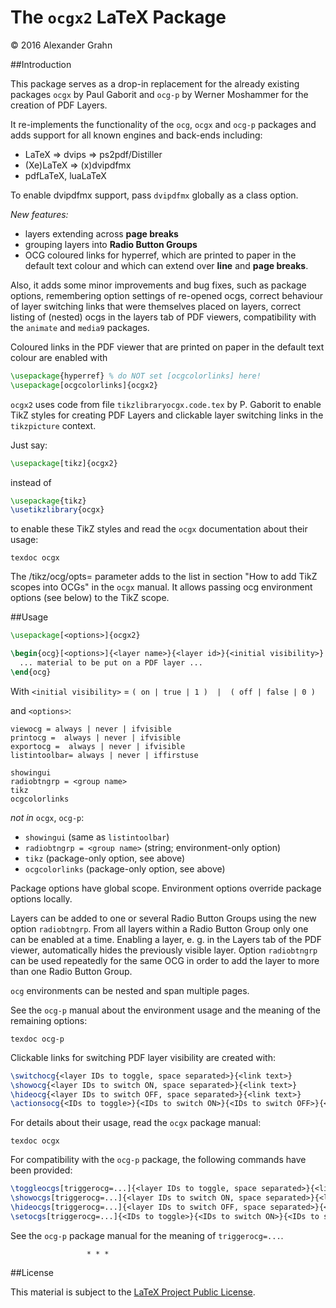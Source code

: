 # The `ocgx2` LaTeX Package

© 2016 Alexander Grahn

##Introduction

This package serves as a drop-in replacement for the already existing packages `ocgx` by Paul Gaborit and `ocg-p` by Werner Moshammer for the creation of PDF Layers.

It re-implements the functionality of the `ocg`, `ocgx` and `ocg-p` packages and adds support for all known engines and back-ends including:

- LaTeX &rArr; dvips &rArr; ps2pdf/Distiller
- (Xe)LaTeX &rArr; (x)dvipdfmx
- pdfLaTeX, luaLaTeX

To enable dvipdfmx support, pass `dvipdfmx` globally as a class option.

*New features:*

+ layers extending across **page breaks**
+ grouping layers into **Radio Button Groups**
+ OCG coloured links for hyperref, which are printed to paper in the default text colour and which can extend over **line** and **page breaks**.

Also, it adds some minor improvements and bug fixes, such as package options, remembering option settings of re-opened ocgs, correct behaviour of layer switching links that were themselves placed on layers, correct listing of (nested) ocgs in the layers tab of PDF viewers, compatibility with the `animate` and `media9` packages.

Coloured links in the PDF viewer that are printed on paper in the default text colour are enabled with

````latex
\usepackage{hyperref} % do NOT set [ocgcolorlinks] here!
\usepackage[ocgcolorlinks]{ocgx2}
````
`ocgx2` uses code from file `tikzlibraryocgx.code.tex` by P. Gaborit to enable TikZ styles for creating PDF Layers and clickable layer switching links in the `tikzpicture` context.

Just say:

````latex
\usepackage[tikz]{ocgx2}
````
instead of
````latex
\usepackage{tikz}
\usetikzlibrary{ocgx}
````
to enable these TikZ styles and read the `ocgx` documentation about their usage:
````
texdoc ocgx
````
The /tikz/ocg/opts=<ocg options> parameter adds to the list in section "How to add TikZ scopes into OCGs" in the `ocgx` manual. It allows passing ocg environment options (see below) to the TikZ scope.


##Usage
````latex
\usepackage[<options>]{ocgx2}

\begin{ocg}[<options>]{<layer name>}{<layer id>}{<initial visibility>}
  ... material to be put on a PDF layer ...
\end{ocg}
````
With `<initial visibility>` = `( on | true | 1 )  |  ( off | false | 0 )`

and `<options>`:
````
viewocg = always | never | ifvisible
printocg =  always | never | ifvisible
exportocg =  always | never | ifvisible
listintoolbar= always | never | iffirstuse

showingui
radiobtngrp = <group name>
tikz
ocgcolorlinks
````
*not in* `ocgx`, `ocg-p`:

* `showingui` (same as `listintoolbar`)
* `radiobtngrp = <group name>` (string; environment-only option)
* `tikz`  (package-only option, see above)
* `ocgcolorlinks`  (package-only option, see above)

Package options have global scope. Environment options override package options locally.

Layers can be added to one or several Radio Button Groups using the new option `radiobtngrp`. From all layers within a Radio Button Group only one can be enabled at a time. Enabling a layer, e. g. in the Layers tab of the PDF viewer, automatically hides the previously visible layer.  Option `radiobtngrp` can be used repeatedly for the same OCG in order to add the layer to more than one Radio Button Group.

`ocg` environments can be nested and span multiple pages.

See the `ocg-p` manual about the environment usage and the meaning of the remaining options:
````
texdoc ocg-p
````

Clickable links for switching PDF layer visibility are created with:
````latex
\switchocg{<layer IDs to toggle, space separated>}{<link text>}
\showocg{<layer IDs to switch ON, space separated>}{<link text>}
\hideocg{<layer IDs to switch OFF, space separated>}{<link text>}
\actionsocg{<IDs to toggle>}{<IDs to switch ON>}{<IDs to switch OFF>}{<link text>}
````
For details about their usage, read the `ocgx` package manual:
````
texdoc ocgx
````
For compatibility with the `ocg-p` package, the following commands have
been provided:
````latex
\toggleocgs[triggerocg=...]{<layer IDs to toggle, space separated>}{<link text>}
\showocgs[triggerocg=...]{<layer IDs to switch ON, space separated>}{<link text>}
\hideocgs[triggerocg=...]{<layer IDs to switch OFF, space separated>}{<link text>}
\setocgs[triggerocg=...]{<IDs to toggle>}{<IDs to switch ON>}{<IDs to switch OFF>}{<link text>}
````
See the `ocg-p` package manual for the meaning of `triggerocg=...`.


                     * * *


##License

This material is subject to the [LaTeX Project Public License](LICENSE).
